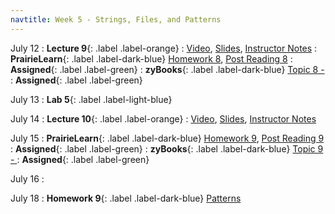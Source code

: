 ```yaml
---
navtitle: Week 5 - Strings, Files, and Patterns
---
```


July 12
: **Lecture 9**{: .label .label-orange}[](#)
    : [Video](#), [Slides](#), [Instructor Notes](#)
: **PrairieLearn**{: .label .label-dark-blue}  [Homework 8](#), [Post Reading 8](#)
    : **Assigned**{: .label .label-green} 
: **zyBooks**{: .label .label-dark-blue} [Topic 8 - ](#)
    : **Assigned**{: .label .label-green} 

July 13
: **Lab 5**{: .label .label-light-blue}[](#)

July 14
: **Lecture 10**{: .label .label-orange}[](#)
    : [Video](#), [Slides](#), [Instructor Notes](#)

July 15
: **PrairieLearn**{: .label .label-dark-blue}  [Homework 9](#), [Post Reading 9](#)
    : **Assigned**{: .label .label-green} 
: **zyBooks**{: .label .label-dark-blue} [Topic 9 - ](#)
    : **Assigned**{: .label .label-green} 

July 16
: [](#)

July 18
: **Homework 9**{: .label .label-dark-blue} [Patterns](#)


